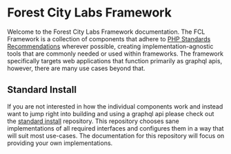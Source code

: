 # Forest City Labs Framework

Welcome to the Forest City Labs Framework documentation. The FCL Framework is a collection of components that adhere to [PHP Standards Recommendations](https://www.php-fig.org/psr/) wherever possible, creating implementation-agnostic tools that are commonly needed or used within frameworks. The framework specifically targets web applications that function primarily as graphql apis, however, there are many use cases beyond that.

## Standard Install

If you are not interested in how the individual components work and instead want to jump right into building and using a graphql api please check out the [standard install](https://github.com/forestcitylabs/framework-standard-install) repository. This repository chooses sane implementations of all required interfaces and configures them in a way that will suit most use-cases. The documentation for this repository will focus on providing your own implementations.
